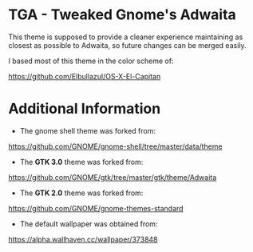TGA - Tweaked Gnome's Adwaita
=============================

This theme is supposed to provide a cleaner experience maintaining as closest as
possible to Adwaita, so future changes can be merged easily.

I based most of this theme in the color scheme of:

https://github.com/Elbullazul/OS-X-El-Capitan

Additional Information
======================

* The gnome shell theme was forked from:

https://github.com/GNOME/gnome-shell/tree/master/data/theme

* The **GTK 3.0** theme was forked from:

https://github.com/GNOME/gtk/tree/master/gtk/theme/Adwaita

* The **GTK 2.0** theme was forked from:

https://github.com/GNOME/gnome-themes-standard

* The default wallpaper was obtained from:

https://alpha.wallhaven.cc/wallpaper/373848
